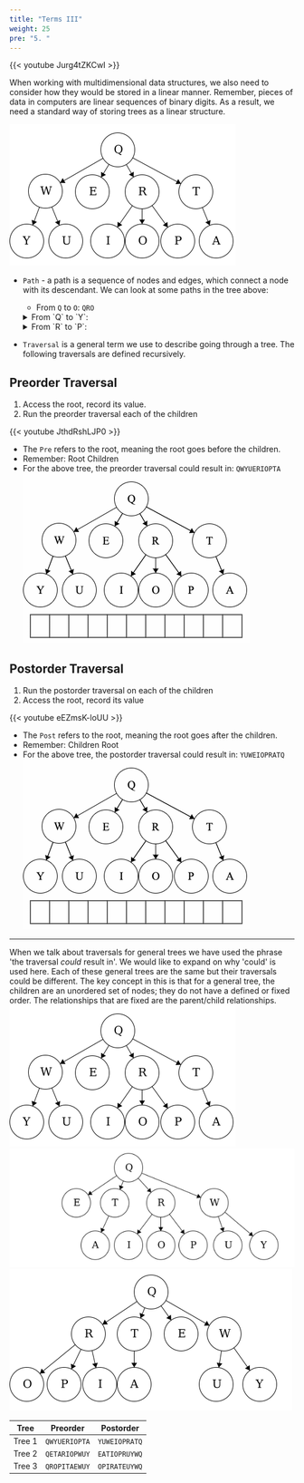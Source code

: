 ```yaml
---
title: "Terms III"
weight: 25
pre: "5. "
---
```

{{< youtube Jurg4tZKCwI  >}}

When working with multidimensional data structures, we also need to consider how they would be stored in a linear manner. Remember, pieces of data in computers are linear sequences of binary digits. As a result, we need a standard way of storing trees as a linear structure. 

![Traversal Tree](images/3/3Tree_Traversal.png)

- `Path` - a path is a sequence of nodes and edges, which connect a node with its descendant. We can look at some paths in the tree above: 
    - From `Q` to `O`: `QRO`
    <details><summary markdown="span">From `Q` to `Y`:</summary>`QWY`</details>
    <details><summary markdown="span">From `R` to `P`:</summary>`RP`</details>

- `Traversal` is a general term we use to describe going through a tree. The following traversals are defined recursively. 

Preorder Traversal
---

1. Access the root, record its value.
1. Run the preorder traversal each of the children

{{< youtube JthdRshLJP0  >}}


- The `Pre` refers to the root, meaning the root goes before the children.
- Remember: Root Children 
- For the above tree, the preorder traversal could result in: `QWYUERIOPTA`
![Preorder Traversal](images/3/3Tree_Preorder.gif)
       
       
Postorder Traversal
---

1. Run the postorder traversal on each of the children
1. Access the root, record its value

{{< youtube eEZmsK-loUU  >}}


- The `Post` refers to the root, meaning the root goes after the children.
- Remember: Children Root 
- For the above tree, the postorder traversal could result in: `YUWEIOPRATQ`
![Postorder Traversal](images/3/3Tree_Postorder.gif)
        
---

When we talk about traversals for general trees we have used the phrase 'the traversal *could* result in'. We would like to expand on why 'could' is used here. Each of these general trees are the same but their traversals could be different. The key concept in this is that for a general tree, the children are an unordered set of nodes; they do not have a defined or fixed order. The relationships that are fixed are the parent/child relationships.
![Traversal Tree](images/3/3Tree_Traversal.png)
![Traversal Tree1](images/3/3Tree_Traversal1.png)
![Traversal Tree2](images/3/3Tree_Traversal2.png)

| Tree | Preorder | Postorder |
| --- | --- | --- |
| Tree 1 |`QWYUERIOPTA`|`YUWEIOPRATQ`|
| Tree 2 | `QETARIOPWUY` | `EATIOPRUYWQ` |
| Tree 3 | `QROPITAEWUY` | `OPIRATEUYWQ` |
